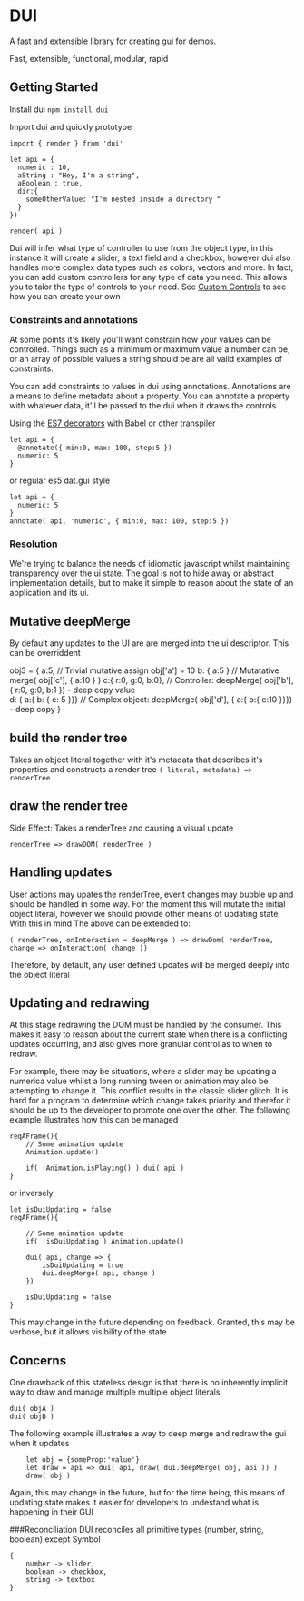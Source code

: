 # DUI

A fast and extensible library for creating gui for demos. 

Fast, extensible, functional, modular, rapid


## Getting Started


Install dui
`npm install dui`


Import dui and quickly prototype
```
import { render } from 'dui'

let api = {
  numeric : 10,
  aString : "Hey, I'm a string",
  aBoolean : true,
  dir:{
    someOtherValue: "I'm nested inside a directory "
  }
})

render( api )
```

Dui will infer what type of controller to use from the object type, in this instance it will create a slider, a text field and a checkbox, however dui also handles more complex data types such as colors, vectors and more. In fact, you can add custom controllers for any type of data you need. This allows you to talor the type of controls to your need. See [Custom Controls]() to see how you can create your own

### Constraints and annotations
At some points it's likely you'll want constrain how your values can be controlled. Things such as a minimum or maximum value a number can be, or an array of possible values a string should be are all valid examples of constraints.

You can add constraints to values in dui using annotations. Annotations are a means to define metadata about a property. You can annotate a property with whatever data, it'll be passed to the dui when it draws the controls

Using the [ES7 decorators](decorators) with Babel or other transpiler
```
let api = {
  @annotate({ min:0, max: 100, step:5 })
  numeric: 5
}
```

or regular es5 dat.gui style
```
let api = {
  numeric: 5
}
annotate( api, 'numeric', { min:0, max: 100, step:5 })
```

### Resolution

We're trying to balance the needs of idiomatic javascript whilst maintaining transparency over the ui state. The goal is not to hide away or abstract implementation details, but to make it simple to reason about the state of an application and its ui.

## Mutative deepMerge

By default any updates to the UI are are merged into the ui descriptor. This can be overriddent

obj3 = {
	a:5,						// Trivial mutative assign obj['a'] = 10
	b: { a:5 }					// Mutatative merge( obj['c'], { a:10 } )
	c:{ r:0, g:0, b:0},			// Controller: deepMerge( obj['b'], { r:0, g:0, b:1 }) - deep copy value	
	d: { a:{ b: { c: 5 }}}		// Complex object: deepMerge( obj['d'], { a:{ b:{ c:10 }}}) - deep copy
}


## build the render tree
Takes an object literal together with it's metadata that describes it's properties and constructs a render tree
`( literal, metadata) => renderTree`


## draw the render tree
Side Effect: Takes a renderTree and causing a visual update

`renderTree => drawDOM( renderTree )`


## Handling updates
User actions may upates the renderTree, event changes may bubble up and should be handled in some way. For the moment this will mutate the initial object literal, however we should provide other means of updating state. With this in mind The above can be extended to:

`( renderTree, onInteraction = deepMerge ) => drawDom( renderTree, change => onInteraction( change ))`

Therefore, by default, any user defined updates will be merged deeply into the object literal


## Updating and redrawing
At this stage redrawing the DOM must be handled by the consumer. This makes it easy to reason about the current state when there is a conflicting updates occurring, and also gives more granular control as to when to redraw.

For example, there may be situations, where a slider may be updating a numerica value whilst a long running tween or animation may also be attempting to change it. This conflict results in the classic slider glitch. It is hard for a program to determine which change takes priority and therefor it should be up to the developer to promote one over the other. The following example illustrates how this can be managed

```
reqAFrame(){
	// Some animation update
	Animation.update()

	if( !Animation.isPlaying() ) dui( api )
}
```

or inversely

```
let isDuiUpdating = false
reqAFrame(){

	// Some animation update
	if( !isDuiUpdating ) Animation.update()

	dui( api, change => {
		isDuiUpdating = true
		dui.deepMerge( api, change )
	})

	isDuiUpdating = false
}
```

This may change in the future depending on feedback. Granted, this may be verbose, but it allows visibility of the state


## Concerns 
One drawback of this stateless design is that there is no inherently implicit way to draw and manage multiple multiple object literals

```
dui( objA )
dui( objB )
```

The following example illustrates a way to deep merge and redraw the gui when it updates
```
	let obj = {someProp:'value'}
	let draw = api => dui( api, draw( dui.deepMerge( obj, api )) )
	draw( obj )
```
Again, this may change in the future, but for the time being, this means of updating state makes it easier for developers to undestand what is happening in their GUI


###Reconciliation
DUI reconciles all primitive types (number, string, boolean) except Symbol

```
{
	number -> slider,
	boolean -> checkbox,
	string -> textbox
}
```
